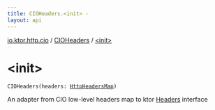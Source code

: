 ```yaml
---
title: CIOHeaders.<init> - 
layout: api
---
```


<div class='api-docs-breadcrumbs'><a href="../index.html">io.ktor.http.cio</a> / <a href="index.html">CIOHeaders</a> / <a href="./-init-.html">&lt;init&gt;</a></div>

# &lt;init&gt;

<div class="signature"><code><span class="identifier">CIOHeaders</span><span class="symbol">(</span><span class="parameterName" id="io.ktor.http.cio.CIOHeaders$<init>(io.ktor.http.cio.HttpHeadersMap)/headers">headers</span><span class="symbol">:</span>&nbsp;<a href="../-http-headers-map/index.html"><span class="identifier">HttpHeadersMap</span></a><span class="symbol">)</span></code></div>

An adapter from CIO low-level headers map to ktor <a href="../../io.ktor.http/-headers/index.html">Headers</a> interface

